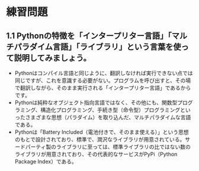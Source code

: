 # 練習問題

## 1.1 Pythonの特徴を「インタープリター言語」「マルチパラダイム言語」「ライブラリ」という言葉を使って説明してみましょう。
- Pythonはコンパイル言語と同じように、翻訳しなければ実行できない点では同じですが、これを意識する必要がない。プログラムを呼び出すと、その場で翻訳しながら、そのまま実行される「インタープリター言語」であるからです。
- Pythonは純粋なオブジェクト指向言語ではなく、その他にも、関数型プログラミング、構造化プログラミング、手続き型（命令型）プログラミングといったさまざまな思想（パラダイム）を取り込んだ、マルチパラダイムな言語である。
- Pythonは「Battery Included（電池付きで、そのまま使える）」という思想のもとで設計されており、標準で、潤沢なライブラリが用意されている。サードパーティ製のライブラリに至っては、標準ライブラリの比ではない数のライブラリが用意されており、その代表的なサービスがPyPi（Python Package Index）である。
